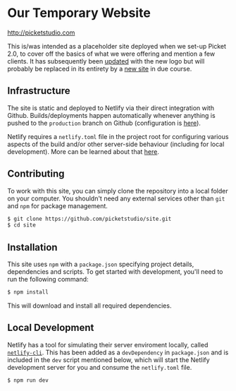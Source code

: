 # Our Temporary Website

[ http://picketstudio.com ](http://picketstudio.com)

This is/was intended as a placeholder site deployed when we set-up Picket 2.0, to cover off the basics of what we were offering and mention a few clients. It has subsequently been [updated](https://github.com/picketstudio/site/commit/b7ad83f967b6e5edc968677568e56685568c6e7f) with the new logo but will probably be replaced in its entirety by a [new site](https://github.com/picketstudio/home) in due course.

## Infrastructure

The site is static and deployed to Netlify via their direct integration with Github. Builds/deployments happen automatically whenever anything is pushed to the `production` branch on Github (configuration is [here](https://app.netlify.com/sites/picketstudio/settings/deploys)).

Netlify requires a `netlify.toml` file in the project root for configuring various aspects of the build and/or other server-side behaviour (including for local development). More can be learned about that [here](https://docs.netlify.com/configure-builds/file-based-configuration/).

## Contributing

To work with this site, you can simply clone the repository into a local folder on your computer. You shouldn't need any external services other than `git` and `npm` for package management.

~~~ sh
$ git clone https://github.com/picketstudio/site.git
$ cd site
~~~

## Installation

This site uses `npm` with a `package.json` specifying project details, dependencies and scripts. To get started with development, you'll need to run the following command:

~~~ sh
$ npm install
~~~

This will download and install all required dependencies.

## Local Development

Netlify has a tool for simulating their server enviroment locally, called [`netlify-cli`](https://docs.netlify.com/cli/get-started/). This has been added as a `devDependency` in `package.json` and is included in the `dev` script mentioned below, which will start the Netlify development server for you and consume the `netlify.toml` file.

~~~ sh
$ npm run dev
~~~
